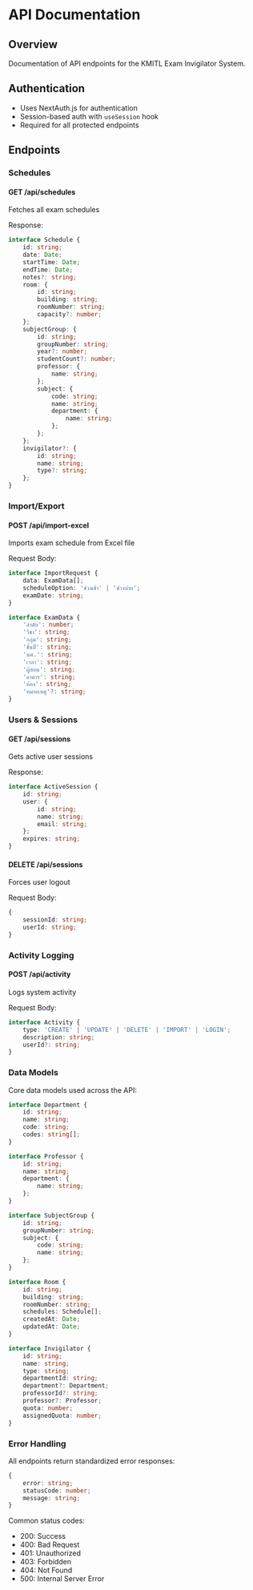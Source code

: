 # API Documentation

## Overview
Documentation of API endpoints for the KMITL Exam Invigilator System.

## Authentication
- Uses NextAuth.js for authentication
- Session-based auth with `useSession` hook
- Required for all protected endpoints

## Endpoints

### Schedules

#### GET /api/schedules
Fetches all exam schedules

Response:
```typescript
interface Schedule {
    id: string;
    date: Date; 
    startTime: Date;
    endTime: Date;
    notes?: string;
    room: {
        id: string;
        building: string;
        roomNumber: string;
        capacity?: number;
    };
    subjectGroup: {
        id: string; 
        groupNumber: string;
        year?: number;
        studentCount?: number;
        professor: {
            name: string;
        };
        subject: {
            code: string;
            name: string;
            department: {
                name: string;
            };
        };
    };
    invigilator?: {
        id: string;
        name: string;
        type?: string;
    };
}
```

### Import/Export

#### POST /api/import-excel
Imports exam schedule from Excel file

Request Body:
```typescript
interface ImportRequest {
    data: ExamData[];
    scheduleOption: 'ช่วงเช้า' | 'ช่วงบ่าย';
    examDate: string;
}

interface ExamData {
    'ลำดับ': number;
    'วิชา': string;
    'กลุ่ม': string;
    'ชั้นปี': string;
    'นศ.': string;
    'เวลา': string;
    'ผู้สอน': string;
    'อาคาร': string;
    'ห้อง': string;
    'หมายเหตุ'?: string;
}
```

### Users & Sessions

#### GET /api/sessions
Gets active user sessions

Response:
```typescript
interface ActiveSession {
    id: string;
    user: {
        id: string;
        name: string;
        email: string;
    };
    expires: string;
}
```

#### DELETE /api/sessions
Forces user logout

Request Body:
```typescript
{
    sessionId: string;
    userId: string;
}
```

### Activity Logging

#### POST /api/activity
Logs system activity

Request Body:
```typescript
interface Activity {
    type: 'CREATE' | 'UPDATE' | 'DELETE' | 'IMPORT' | 'LOGIN';
    description: string;
    userId?: string;
}
```

### Data Models

Core data models used across the API:

```typescript
interface Department {
    id: string;
    name: string;
    code: string;
    codes: string[];
}

interface Professor {
    id: string;
    name: string;
    department: {
        name: string;
    };
}

interface SubjectGroup {
    id: string;
    groupNumber: string;
    subject: {
        code: string;
        name: string;
    };
}

interface Room {
    id: string;
    building: string;
    roomNumber: string;
    schedules: Schedule[];
    createdAt: Date;
    updatedAt: Date; 
}

interface Invigilator {
    id: string;
    name: string;
    type: string;
    departmentId: string;
    department?: Department;
    professorId?: string;
    professor?: Professor;
    quota: number;
    assignedQuota: number;
}
```

### Error Handling

All endpoints return standardized error responses:

```typescript
{
    error: string;
    statusCode: number;
    message: string;
}
```

Common status codes:
- 200: Success
- 400: Bad Request 
- 401: Unauthorized
- 403: Forbidden
- 404: Not Found
- 500: Internal Server Error
